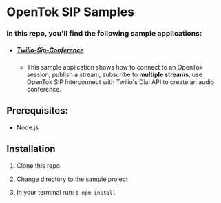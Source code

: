 # OpenTok SIP Samples

### In this repo, you'll find the following sample applications:

* ##### [Twilio-Sip-Conference](https://github.com/opentok/opentok-sip-samples/tree/master/twilio-sip-conference)
  * This sample application shows how to connect to an OpenTok session, publish a stream, subscribe to **multiple streams**, use OpenTok SIP Interconnect with Twilio's Dial API to create an audio conference.

## Prerequisites:

* Node.js


## Installation

1. Clone this repo

2. Change directory to the sample project

3. In your terminal run: `$ npm install`